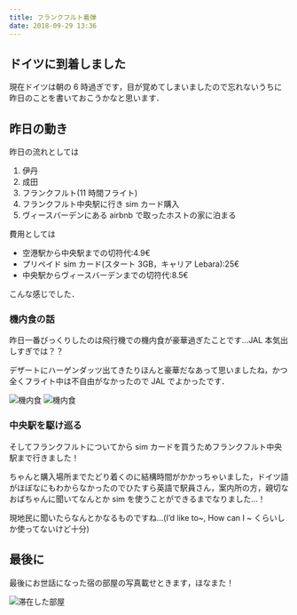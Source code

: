 ```yaml
---
title: フランクフルト着弾
date: 2018-09-29 13:36
---
```


## ドイツに到着しました

現在ドイツは朝の 6 時過ぎです，目が覚めてしまいましたので忘れないうちに昨日のことを書いておこうかなと思います．

## 昨日の動き

昨日の流れとしては

1. 伊丹
2. 成田
3. フランクフルト(11 時間フライト)
4. フランクフルト中央駅に行き sim カード購入
5. ヴィースバーデンにある airbnb で取ったホストの家に泊まる

費用としては

- 空港駅から中央駅までの切符代:4.9€
- プリペイド sim カード(スタート 3GB，キャリア Lebara):25€
- 中央駅からヴィースバーデンまでの切符代:8.5€

こんな感じでした．

### 機内食の話

昨日一番びっくりしたのは飛行機での機内食が豪華過ぎたことです…JAL 本気出しすぎでは？？

デザートにハーゲンダッツ出てきたりほんと豪華だなあって思いましたね，かつ全くフライト中は不自由がなかったので JAL でよかったです．

<img src="/posts/20180929_arrive_at_frankfurt/airplane_meal_1.jpg" alt="機内食">
<img src="/posts/20180929_arrive_at_frankfurt/airplane_meal_2.jpg" alt="機内食">

### 中央駅を駆け巡る

そしてフランクフルトについてから sim カードを買うためフランクフルト中央駅まで行きました！

ちゃんと購入場所までたどり着くのに結構時間がかかっちゃいました，ドイツ語がほぼなにもわからなかったのでひたすら英語で駅員さん，案内所の方，親切なおばちゃんに聞いてなんとか sim を使うことができるまでなりました…！

現地民に聞いたらなんとかなるものですね…(I’d like to~, How can I ~ くらいしか使ってないけど十分)

## 最後に

最後にお世話になった宿の部屋の写真載せときます，ほなまた！

<img src="/posts/20180929_arrive_at_frankfurt/stayed_room.jpg" alt="滞在した部屋">
